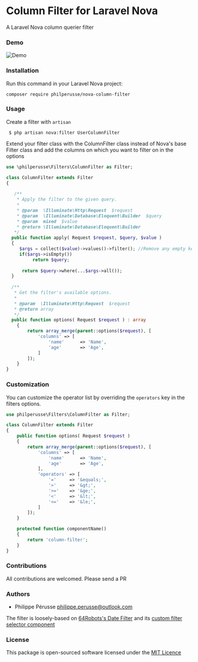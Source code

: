 # Column Filter for Laravel Nova

A Laravel Nova column querier filter

### Demo

![Demo](http://g.recordit.co/lzkVNWA5De.gif)

### Installation

Run this command in your Laravel Nova project:

`composer require philperusse/nova-column-filter`

### Usage

Create a filter with `artisan`

```shell 
 $ php artisan nova:filter UserColumnFilter 
 ```
Extend your filter class with the ColumnFilter class instead of Nova's base Filter class and add the columns on which you want to filter on in the options

```php
use \philperusse\Filters\ColumnFilter as Filter;

class ColumnFilter extends Filter
{
  
   /**
    * Apply the filter to the given query.
    *
    * @param  \Illuminate\Http\Request  $request
    * @param  \Illuminate\Database\Eloquent\Builder  $query
    * @param  mixed  $value
    * @return \Illuminate\Database\Eloquent\Builder
   */	 
  public function apply( Request $request, $query, $value )
  {
     $args = collect($value)->values()->filter(); //Remove any empty keys.
     if($args->isEmpty())
          return $query;
		  
      return $query->where(...$args->all());
  }
  
  /**
   * Get the filter's available options.
   *
   * @param  \Illuminate\Http\Request  $request
   * @return array
   */
  public function options( Request $request ) : array
    {
        return array_merge(parent::options($request), [
            'columns' => [
                'name'      => 'Name',
                'age'       => 'Age',
            ]
        ]);
    }
}
```

### Customization

You can customize the operator list by overriding the `operators` key in the filters options.

```php
use philperusse\Filters\ColumnFilter as Filter;

class ColumnFilter extends Filter
{
    public function options( Request $request ) 
    {
        return array_merge(parent::options($request), [
            'columns' => [
                'name'      => 'Name',
                'age'       => 'Age',
            ],
            'operators' => [
                '='     => '&equals;',
                '>'     => '&gt;',
                '>='    => '&ge;',
                '<'     => '&lt;',
                '<='    => '&le;',
            ]
        ]);
    }

    protected function componentName()
    {
        return 'column-filter';
    }
}
```


### Contributions

All contributions are welcomed. Please send a PR

### Authors

* Philippe Pérusse <philippe.perusse@outlook.com>

The filter is loosely-based on [64Robots's Date Filter](https://github.com/64robots/nova-date-filter) and its [custom filter selector component](https://github.com/64robots/nova-date-filter/blob/master/resources/js/components/FilterSelector.vue)

### License

This package is open-sourced software licensed under the [MIT Licence](https://github.com/philperusse/nova-column-filter/blob/master/LICENSE)
 
